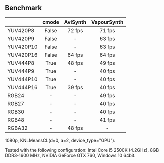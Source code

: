 ## Benchmark ##

| | cmode | AviSynth | VapourSynth |
| :------------- | :-------------: | :-------------: | :-------------: |
| YUV420P8 | False | 72 fps  | 71 fps  |
| YUV420P9  | False | - | 63 fps |
| YUV420P10  | False | -  | 63 fps  |
| YUV420P16  | False | 64 fps  | 64 fps  |
| YUV444P8  | True | 48 fps  | 49 fps  |
| YUV444P9  | True | -  | 40 fps  |
| YUV444P10  | True | -  | 40 fps  |
| YUV444P16  | True | 39 fps  | 40 fps  |
| RGB24  | - | - | 49 fps  |
| RGB27  | - | - | 40 fps  |
| RGB30  | - | - | 40 fps  |
| RGB48  | - | - | 41 fps  |
| RGBA32 | - | 48 fps  | - |

1080p, KNLMeansCL(d=0, a=2, device_type="GPU").

Tested with the following configuration: Intel Core i5 2500K (4.2GHz), 8GB DDR3-1600 MHz, NVIDIA GeForce GTX 760, Windows 10 64bit.
